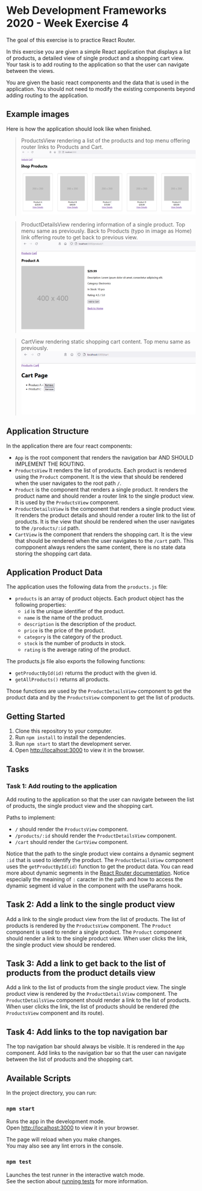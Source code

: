 # Web Development Frameworks 2020 - Week Exercise 4

The goal of this exercise is to practice React Router.

In this exercise you are given a simple React application that displays a list of products, a detailed view of single product and a shopping cart view. Your task is to add routing to the application so that the user can navigate between the views.

You are given the basic react components and the data that is used in the application. You should not need to modify the existing components beyond adding routing to the application.

## Example images
Here is how the application should look like when finished.
> ProductsView rendering a list of the products and top menu offering router links to Products and Cart.
> ![View 1](./doc_images/view1.png)

> ProductDetailsView rendering information of a single product. Top menu same as previously. Back to Products (typo in image as Home) link offering route to get back to previous view.
> ![View 2](./doc_images/view2.png)

> CartView rendering static shopping cart content. Top menu same as previously.
> ![View 3](./doc_images/view3.png)

## Application Structure

In the application there are four react components:

- `App` is the root component that renders the navigation bar AND SHOULD IMPLEMENT THE ROUTING.
- `ProductsView` It renders the list of products. Each product is rendered using the `Product` component. It is the view that should be rendered when the user navigates to the root path `/`.
- `Product` is the component that renders a single product. It renders the product name and should render a router link to the single product view. It is used by the `ProductsView` component.
- `ProductDetailsView` is the component that renders a single product view. It renders the product details and should render a router link to the list of products. It is the view that should be rendered when the user navigates to the `/products/:id` path.
- `CartView` is the component that renders the shopping cart. It is the view that should be rendered when the user navigates to the `/cart` path. This compponent always renders the same content, there is no state data storing the shopping cart data.

## Application Product Data

The application uses the following data from the `products.js` file:

- `products` is an array of product objects. Each product object has the following properties:
  - `id` is the unique identifier of the product.
  - `name` is the name of the product.
  - `description` is the description of the product.
  - `price` is the price of the product.
  - `category` is the category of the product.
  - `stock` is the number of products in stock.
  - `rating` is the average rating of the product.

The products.js file also exports the following functions:

- `getProductById(id)` returns the product with the given id.
- `getAllProducts()` returns all products.

Those functions are used by the `ProductDetailsView` component to get the product data and by the `ProductsView`
component to get the list of products.

## Getting Started

1. Clone this repository to your computer.
2. Run `npm install` to install the dependencies.
3. Run `npm start` to start the development server.
4. Open [http://localhost:3000](http://localhost:3000) to view it in the browser.

## Tasks

### Task 1: Add routing to the application

Add routing to the application so that the user can navigate between the list of products, the single product view and the shopping cart.

Paths to implement:

- `/` should render the `ProductsView` component.
- `/products/:id` should render the `ProductDetailsView` component.
- `/cart` should render the `CartView` component.

Notice that the path to the single product view contains a dynamic segment `:id` that is used to identify the product. The `ProductDetailsView` component uses the `getProductById(id)` function to get the product data. You can read more about dynamic segments in the [React Router documentation](https://reactrouter.com/en/main/route/route#dynamic-segments). Notice especially the meaining of `:` caracter in the path and how to access the dynamic segment id value in the component with the useParams hook.

## Task 2: Add a link to the single product view

Add a link to the single product view from the list of products. The list of products is rendered by the `ProductsView` component. The `Product` component is used to render a single product. The `Product` component should render a link to the single product view. When user clicks the link, the single product view should be rendered.

## Task 3: Add a link to get back to the list of products from the product details view

Add a link to the list of products from the single product view. The single product view is rendered by the `ProductDetailsView` component. The `ProductDetailsView` component should render a link to the list of products. When user clicks the link, the list of products should be rendered (the `ProductsView` component and its route).

## Task 4: Add links to the top navigation bar

The top navigation bar should always be visible. It is rendered in the `App` component. Add links to the navigation bar so that the user can navigate between the list of products and the shopping cart.

## Available Scripts

In the project directory, you can run:

### `npm start`

Runs the app in the development mode.\
Open [http://localhost:3000](http://localhost:3000) to view it in your browser.

The page will reload when you make changes.\
You may also see any lint errors in the console.

### `npm test`

Launches the test runner in the interactive watch mode.\
See the section about [running tests](https://facebook.github.io/create-react-app/docs/running-tests) for more information.
